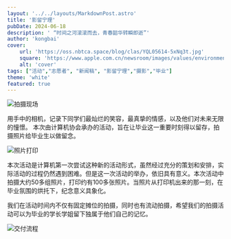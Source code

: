 ```yaml
---
layout: '../../layouts/MarkdownPost.astro'
title: '影留宁理'
pubDate: 2024-06-18
description: ' “时间之河滚滚而去，青春韶华转瞬即逝”'
author: 'kongbai'
cover:
    url: 'https://oss.nbtca.space/blog/clas/YQL05614-5xNq3t.jpg'
    square: 'https://www.apple.com.cn/newsroom/images/values/environment/Apple-Earth-Day-India-mangrove-Alibaug-canoe_Full-Bleed-Image.jpg.large_2x.jpg'
    alt: 'cover'
tags: ["活动","志愿者", "新闻稿", "影留宁理","摄影","毕业"]
theme: 'white'
featured: true
---
```



![拍摄现场](https://oss.nbtca.space/blog/clas/YQL05614-5xNq3t.jpg)

用手中的相机，记录下同学们最灿烂的笑容，最真挚的情感，以及他们对未来无限的憧憬。
本次由计算机协会承办的活动，旨在让毕业这一重要时刻得以留存，拍摄照片给毕业生以做留念。



![照片打印](https://oss.nbtca.space/blog/clas/YQL05454-wYtv4C.jpg)

本次活动是计算机第一次尝试这种新的活动形式，虽然经过充分的策划和安排，实际活动的过程仍然遇到困难。但是这一次活动的举办，依旧具有意义。本次活动中拍摄大约50多组照片，打印约有100多张照片。当照片从打印机出来的那一刻，在毕业氛围的烘托下，纪念意义具象化。

我们在活动时间内不仅有固定摊位的拍摄，同时也有流动拍摄，希望我们的拍摄活动可以为毕业的学长学姐留下独属于他们自己的记忆。

![交付流程](https://oss.nbtca.space/blog/clas/YQL05421-b4F8qj.jpg)
